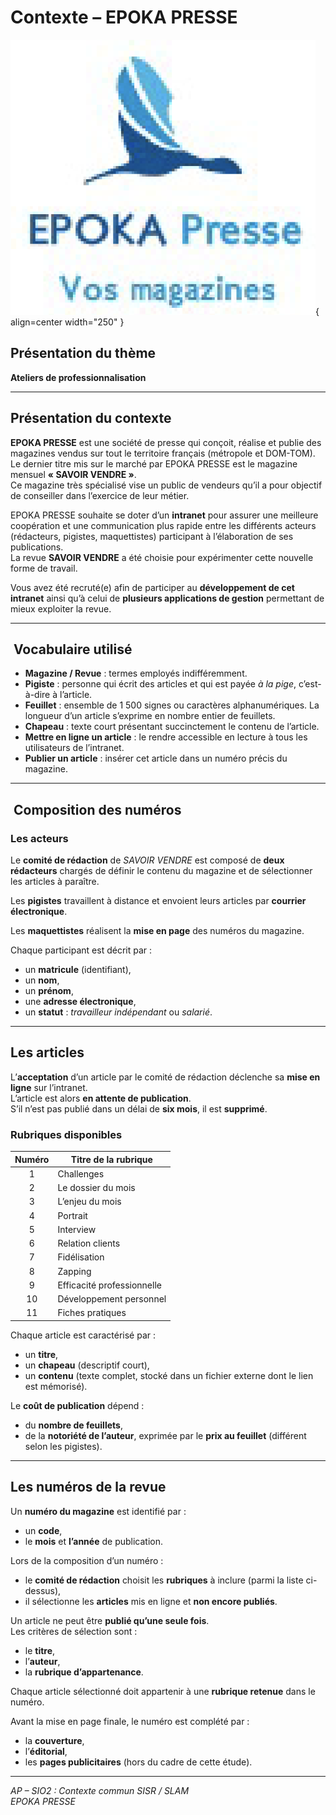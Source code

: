 #  Contexte – EPOKA PRESSE
![logoEPOKA](../../media/logo.png){ align=center width="250" }
##  Présentation du thème
**Ateliers de professionnalisation**

---

##  Présentation du contexte

**EPOKA PRESSE** est une société de presse qui conçoit, réalise et publie des magazines vendus sur tout le territoire français (métropole et DOM-TOM).  
Le dernier titre mis sur le marché par EPOKA PRESSE est le magazine mensuel **« SAVOIR VENDRE »**.  
Ce magazine très spécialisé vise un public de vendeurs qu’il a pour objectif de conseiller dans l’exercice de leur métier.

EPOKA PRESSE souhaite se doter d’un **intranet** pour assurer une meilleure coopération et une communication plus rapide entre les différents acteurs (rédacteurs, pigistes, maquettistes) participant à l’élaboration de ses publications.  
La revue **SAVOIR VENDRE** a été choisie pour expérimenter cette nouvelle forme de travail.

Vous avez été recruté(e) afin de participer au **développement de cet intranet** ainsi qu’à celui de **plusieurs applications de gestion** permettant de mieux exploiter la revue.

---

## ️ Vocabulaire utilisé

- **Magazine / Revue** : termes employés indifféremment.  
- **Pigiste** : personne qui écrit des articles et qui est payée *à la pige*, c’est-à-dire à l’article.  
- **Feuillet** : ensemble de 1 500 signes ou caractères alphanumériques. La longueur d’un article s’exprime en nombre entier de feuillets.  
- **Chapeau** : texte court présentant succinctement le contenu de l’article.  
- **Mettre en ligne un article** : le rendre accessible en lecture à tous les utilisateurs de l’intranet.  
- **Publier un article** : insérer cet article dans un numéro précis du magazine.

---

## ‍ Composition des numéros

### Les acteurs

Le **comité de rédaction** de *SAVOIR VENDRE* est composé de **deux rédacteurs** chargés de définir le contenu du magazine et de sélectionner les articles à paraître.  

Les **pigistes** travaillent à distance et envoient leurs articles par **courrier électronique**.  

Les **maquettistes** réalisent la **mise en page** des numéros du magazine.

Chaque participant est décrit par :
- un **matricule** (identifiant),
- un **nom**,
- un **prénom**,
- une **adresse électronique**,
- un **statut** : *travailleur indépendant* ou *salarié*.

---

##  Les articles

L’**acceptation** d’un article par le comité de rédaction déclenche sa **mise en ligne** sur l’intranet.  
L’article est alors **en attente de publication**.  
S’il n’est pas publié dans un délai de **six mois**, il est **supprimé**.

### Rubriques disponibles

| Numéro | Titre de la rubrique |
|:------:|----------------------|
| 1 | Challenges |
| 2 | Le dossier du mois |
| 3 | L’enjeu du mois |
| 4 | Portrait |
| 5 | Interview |
| 6 | Relation clients |
| 7 | Fidélisation |
| 8 | Zapping |
| 9 | Efficacité professionnelle |
| 10 | Développement personnel |
| 11 | Fiches pratiques |

Chaque article est caractérisé par :
- un **titre**,  
- un **chapeau** (descriptif court),  
- un **contenu** (texte complet, stocké dans un fichier externe dont le lien est mémorisé).

Le **coût de publication** dépend :
- du **nombre de feuillets**,  
- de la **notoriété de l’auteur**, exprimée par le **prix au feuillet** (différent selon les pigistes).

---

##  Les numéros de la revue

Un **numéro du magazine** est identifié par :
- un **code**,  
- le **mois** et **l’année** de publication.

Lors de la composition d’un numéro :
- le **comité de rédaction** choisit les **rubriques** à inclure (parmi la liste ci-dessus),
- il sélectionne les **articles** mis en ligne et **non encore publiés**.

Un article ne peut être **publié qu’une seule fois**.  
Les critères de sélection sont :
- le **titre**,  
- l’**auteur**,  
- la **rubrique d’appartenance**.

Chaque article sélectionné doit appartenir à une **rubrique retenue** dans le numéro.

Avant la mise en page finale, le numéro est complété par :
- la **couverture**,  
- l’**éditorial**,  
- les **pages publicitaires** (hors du cadre de cette étude).

---

 *AP – SIO2 : Contexte commun SISR / SLAM*  
 *EPOKA PRESSE*
